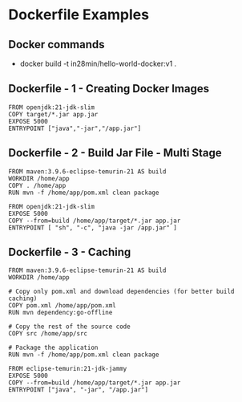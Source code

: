 # Dockerfile Examples

## Docker commands
- docker build -t in28min/hello-world-docker:v1 .


## Dockerfile - 1 - Creating Docker Images

```
FROM openjdk:21-jdk-slim
COPY target/*.jar app.jar
EXPOSE 5000
ENTRYPOINT ["java","-jar","/app.jar"]
```

## Dockerfile - 2 - Build Jar File - Multi Stage
```
FROM maven:3.9.6-eclipse-temurin-21 AS build
WORKDIR /home/app
COPY . /home/app
RUN mvn -f /home/app/pom.xml clean package

FROM openjdk:21-jdk-slim
EXPOSE 5000
COPY --from=build /home/app/target/*.jar app.jar
ENTRYPOINT [ "sh", "-c", "java -jar /app.jar" ]

```

## Dockerfile - 3 - Caching

```
FROM maven:3.9.6-eclipse-temurin-21 AS build
WORKDIR /home/app

# Copy only pom.xml and download dependencies (for better build caching)
COPY pom.xml /home/app/pom.xml
RUN mvn dependency:go-offline

# Copy the rest of the source code
COPY src /home/app/src

# Package the application
RUN mvn -f /home/app/pom.xml clean package

FROM eclipse-temurin:21-jdk-jammy
EXPOSE 5000
COPY --from=build /home/app/target/*.jar app.jar
ENTRYPOINT ["java", "-jar", "/app.jar"]
```
